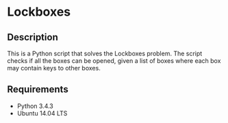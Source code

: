 # Lockboxes

## Description

This is a Python script that solves the Lockboxes problem. The script checks if all the boxes can be opened, given a list of boxes where each box may contain keys to other boxes.

## Requirements

- Python 3.4.3
- Ubuntu 14.04 LTS


